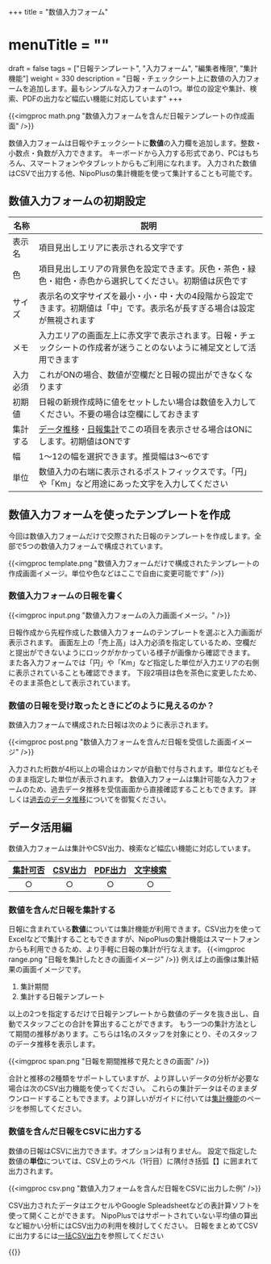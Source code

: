 +++
title = "数値入力フォーム"
# menuTitle = ""
draft = false
tags = ["日報テンプレート", "入力フォーム", "編集者権限", "集計機能"]
weight = 330
description = "日報・チェックシート上に数値の入力フォームを追加します。最もシンプルな入力フォームの1つ。単位の設定や集計、検索、PDFの出力など幅広い機能に対応しています"
+++

{{<imgproc math.png "数値入力フォームを含んだ日報テンプレートの作成画面" />}}

数値入力フォームは日報やチェックシートに**数値**の入力欄を追加します。整数・小数点・負数が入力できます。
キーボードから入力する形式であり、PCはもちろん、スマートフォンやタブレットからもご利用になれます。
入力された数値はCSVで出力する他、NipoPlusの集計機能を使って集計することも可能です。

## 数値入力フォームの初期設定

|名称|説明|
|---|---|
|表示名|項目見出しエリアに表示される文字です|
|色|項目見出しエリアの背景色を設定できます。灰色・茶色・緑色・紺色・赤色から選択してください。初期値は灰色です|
|サイズ|表示名の文字サイズを最小・小・中・大の4段階から設定できます。初期値は「中」です。表示名が長すぎる場合は設定が無視されます|
|メモ|入力エリアの画面左上に赤文字で表示されます。日報・チェックシートの作成者が迷うことのないように補足文として活用できます|
|入力必須|これがONの場合、数値が空欄だと日報の提出ができなくなります|
|初期値|日報の新規作成時に値をセットしたい場合は数値を入力してください。不要の場合は空欄にしておきます|
|集計する|[データ推移](/report/read/analytics/)・[日報集計](/report/totalling/transition/)でこの項目を表示させる場合はONにします。初期値はONです|
|幅|1〜12の幅を選択できます。推奨幅は3〜6です|
|単位|数値入力の右端に表示されるポストフィックスです。「円」や「Km」など用途にあった文字を入力してください|

## 数値入力フォームを使ったテンプレートを作成

今回は数値入力フォームだけで交際された日報のテンプレートを作成します。全部で5つの数値入力フォームで構成されています。

{{<imgproc template.png "数値入力フォームだけで構成されたテンプレートの作成画面イメージ。単位や色などはここで自由に変更可能です" />}}

### 数値入力フォームの日報を書く

{{<imgproc input.png "数値入力フォームの入力画面イメージ。" />}}

日報作成から先程作成した数値入力フォームのテンプレートを選ぶと入力画面が表示されます。
画面左上の「売上高」は入力必須を指定しているため、空欄だと提出ができないようにロックがかかっている様子が画像から確認できます。
また各入力フォームでは「円」や「Km」など指定した単位が入力エリアの右側に表示されていることも確認できます。
下段2項目は色を茶色に変更したため、そのまま茶色として表示されています。

### 数値の日報を受け取ったときにどのように見えるのか？

数値入力フォームで構成された日報は次のように表示されます。

{{<imgproc post.png "数値入力フォームを含んだ日報を受信した画面イメージ" />}}

入力された桁数が4桁以上の場合はカンマが自動で付与されます。単位などもそのまま指定した単位が表示されます。
数値入力フォームは集計可能な入力フォームのため、過去データ推移を受信画面から直接確認することもできます。
詳しくは[過去のデータ推移](/report/read/analytics/)についてを御覧ください。

## データ活用編

数値入力フォームは集計やCSV出力、検索など幅広い機能に対応しています。

|[集計可否](/report/totalling/form/)|[CSV出力](/report/totalling/csv/)|[PDF出力](/report/read/pdf/)|[文字検索](/report/read/list/)|
|:---:|:---:|:---:|:---:|
|○|○|○|○|

### 数値を含んだ日報を集計する

日報に含まれている**数値**については集計機能が利用できます。CSV出力を使ってExcelなどで集計することもできますが、NipoPlusの集計機能はスマートフォンからも利用できるため、より手軽に日報の集計が行なえます。
{{<imgproc range.png "日報を集計したときの画面イメージ" />}}
例えば上の画像は集計結果の画面イメージです。

1. 集計期間
1. 集計する日報テンプレート

以上の2つを指定するだけで日報テンプレートから数値のデータを抜き出し、自動でスタッフごとの合計を算出することができます。
もう一つの集計方法として期間の推移があります。こちらは1名のスタッフを対象にとり、そのスタッフのデータ推移を表示します。

{{<imgproc span.png "日報を期間推移で見たときの画面" />}}

合計と推移の2種類をサポートしていますが、より詳しいデータの分析が必要な場合は次のCSV出力機能を使ってください。
これらの集計データはそのままダウンロードすることもできます。より詳しいがガイドに付いては[集計機能](/report/totalling/)のページを参照してください。


### 数値を含んだ日報をCSVに出力する

数値の日報はCSVに出力できます。オプションは有りません。
設定で指定した数値の**単位**については、CSV上のラベル（1行目）に隅付き括弧【】に囲まれて出力されます。

{{<imgproc csv.png "数値入力フォームを含んだ日報をCSVに出力した例" />}}

CSV出力されたデータはエクセルやGoogle Spleadsheetなどの表計算ソフトを使って開くことができます。
NipoPlusではサポートされていない平均値の算出など細かい分析にはCSV出力の利用を検討してください。
日報をまとめてCSVに出力するには[一括CSV出力](/report/totalling/csv/)を参照してください

{{<attachments style="orange" />}}
